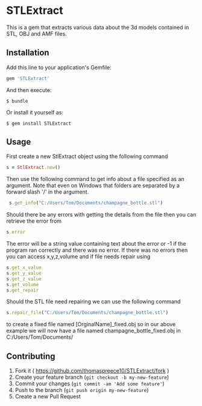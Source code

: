 # STLExtract

This is a gem that extracts various data about the 3d models contained in STL, OBJ and AMF files.

## Installation

Add this line to your application's Gemfile:

```ruby
gem 'STLExtract'
```

And then execute:

    $ bundle

Or install it yourself as:

    $ gem install STLExtract

## Usage

First create a new StlExtract object using the following command

```ruby
s = StlExtract.new()
```

Then use the following command to get info about a file specified as an argument. Note that even on Windows that folders are separated by a forward slash '/' in the argument.

```ruby
 s.get_info("C:/Users/Tom/Documents/champagne_bottle.stl")
 ```

Should there be any errors with getting the details from the file then you can retrieve the error from 

```ruby
s.error
```
The error will be a string value containing text about the error or -1 if the program ran correctly and there was no error. If there was no errors then you can access x,y,z,volume and if file needs repair using

```ruby
s.get_x_value
s.get_y_value
s.get_z_value
s.get_volume
s.get_repair
```

Should the STL file need repairing we can use the following command

```ruby
s.repair_file("C:/Users/Tom/Documents/champagne_bottle.stl")
```

to create a fixed file named [OrginalName]_fixed.obj so in our above example we will now have a file named champagne_bottle_fixed.obj in C:/Users/Tom/Documents/


## Contributing

1. Fork it ( https://github.com/thomaspreece10/STLExtract/fork )
2. Create your feature branch (`git checkout -b my-new-feature`)
3. Commit your changes (`git commit -am 'Add some feature'`)
4. Push to the branch (`git push origin my-new-feature`)
5. Create a new Pull Request
